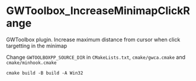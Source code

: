 # GWToolbox_IncreaseMinimapClickRange
GWToolbox plugin. Increase maximum distance from cursor when click targetting in the minimap

Change `GWTOOLBOXPP_SOURCE_DIR` in `CMakeLists.txt`, `cmake/gwca.cmake` and `cmake/minhook.cmake`

`cmake build -B build -A Win32`
